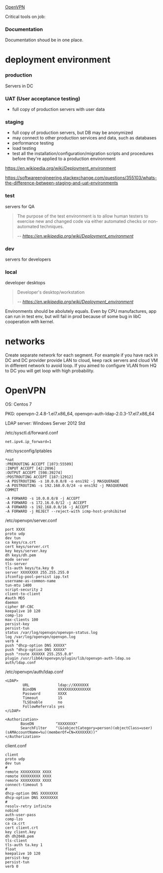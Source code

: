 [OpenVPN](#openvpn)

Critical tools on job:

### Documentation

Documentation shoud be in one place.

# deployment environment

### production
Servers in DC

### UAT (User acceptance testing)
- full copy of production servers with user data

### staging
- full copy of production servers, but DB may be anonymized
- may connect to other production services and data, such as databases
- performance testing
- load testing
- test all the installation/configuration/migration scripts and procedures before they're applied to a production environment

https://en.wikipedia.org/wiki/Deployment_environment

https://softwareengineering.stackexchange.com/questions/355103/whats-the-difference-between-staging-and-uat-environments

### test 
servers for QA
> The purpose of the test environment is to allow human testers to exercise new and changed code via either automated checks or non-automated techniques.
>
> -- <cite>https://en.wikipedia.org/wiki/Deployment_environment</cite>

### dev
servers for developers

### local
developer desktops
> Developer's desktop/workstation
>
> -- <cite>https://en.wikipedia.org/wiki/Deployment_environment</cite>

Environments should be abolutely equals. Even by CPU manufactures, app can run in test env, but will fail in prod because of some bug in libC cooperation with kernel. 

# networks

Create separate network for each segment. For example if you have rack in DC and DC provider provide LAN to cloud, keep rack servers and cloud VM in different network to avoid loop. If you aimed to configure VLAN from HQ to DC you will get loop with high probability.

# OpenVPN
OS: Centos 7

PKG: openvpn-2.4.8-1.el7.x86_64, openvpn-auth-ldap-2.0.3-17.el7.x86_64

LDAP server: Windows Server 2012 Std

/etc/sysctl.d/forward.conf
```
net.ipv4.ip_forward=1
```

/etc/sysconfig/iptables
```
*nat
:PREROUTING ACCEPT [1073:55509]
:INPUT ACCEPT [42:2096]
:OUTPUT ACCEPT [598:39274]
:POSTROUTING ACCEPT [187:12912]
-A POSTROUTING -s 10.0.0.0/8 -o ens192 -j MASQUERADE
-A POSTROUTING -s 192.168.0.0/24 -o ens192 -j MASQUERADE
COMMIT
```
```
-A FORWARD -s 10.0.0.0/8 -j ACCEPT
-A FORWARD -s 172.16.0.0/12 -j ACCEPT
-A FORWARD -s 192.168.0.0/16 -j ACCEPT
-A FORWARD -j REJECT --reject-with icmp-host-prohibited
```

/etc/openvpn/server.conf
```
port XXXX
proto udp
dev tun
ca keys/ca.crt
cert keys/server.crt
key keys/server.key
dh keys/dh.pem
mode server
tls-server
tls-auth keys/ta.key 0
server XXXXXXXX 255.255.255.0
ifconfig-pool-persist ipp.txt
username-as-common-name
tun-mtu 1400
script-security 2
client-to-client
#auth MD5
daemon
cipher BF-CBC
keepalive 10 120
comp-lzo
max-clients 100
persist-key
persist-tun
status /var/log/openvpn/openvpn-status.log
log /var/log/openvpn/openvpn.log
verb 4
push "dhcp-option DNS XXXXX"
push "dhcp-option DNS XXXXX"
push "route XXXXXX 255.255.0.0"
plugin /usr/lib64/openvpn/plugin/lib/openvpn-auth-ldap.so auth/ldap.conf
```
/etc/openvpn/auth/ldap.conf
```
<LDAP>
        URL             ldap://XXXXXXX
        BindDN          XXXXXXXXXXXXXXX
        Password        XXXX
        Timeout         15
        TLSEnable       no
        FollowReferrals yes
</LDAP>

<Authorization>
       BaseDN          "XXXXXXXX"
       SearchFilter    "(&(objectCategory=person)(objectClass=user)(sAMAccountName=%u)(memberOf=CN=XXXXXXX))"
</Authorization>
```

client.conf
```
client
proto udp
dev tun
#
remote XXXXXXXXX XXXX
remote XXXXXXXXX XXXX
remote XXXXXXXXX XXXX
connect-timeout 5
#
dhcp-option DNS XXXXXXXX
dhcp-option DNS XXXXXXXX
#
resolv-retry infinite
nobind
auth-user-pass
comp-lzo
ca ca.crt
cert client.crt
key client.key
dh dh2048.pem
tls-client
tls-auth ta.key 1
float
keepalive 10 120
persist-key
persist-tun
verb 0
```
